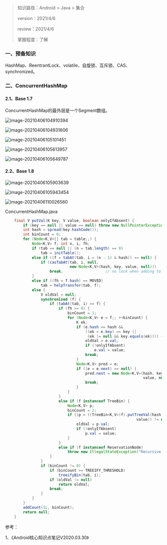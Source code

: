 > 知识路径：Android > Java > 集合
>
> version：2021/4/6
>
> review：2021/4/6
>
> 掌握程度：了解



### 一、预备知识

HashMap、ReentrantLock、volatile、自旋锁、互斥锁、CAS、synchronized。

### 二、ConcurrentHashMap

#### 2.1、Base 1.7

ConcurrentHashMap的最外层是一个Segment数组。

![image-20210406104910394](C:\Users\NJCS\AppData\Roaming\Typora\typora-user-images\image-20210406104910394.png)

![image-20210406104931606](C:\Users\NJCS\AppData\Roaming\Typora\typora-user-images\image-20210406104931606.png)

![image-20210406105101451](C:\Users\NJCS\AppData\Roaming\Typora\typora-user-images\image-20210406105101451.png)

![image-20210406105613957](C:\Users\NJCS\AppData\Roaming\Typora\typora-user-images\image-20210406105613957.png)

![image-20210406105649787](C:\Users\NJCS\AppData\Roaming\Typora\typora-user-images\image-20210406105649787.png)



#### 2.2、Base 1.8

![image-20210406105903639](C:\Users\NJCS\AppData\Roaming\Typora\typora-user-images\image-20210406105903639.png)

![image-20210406105943454](C:\Users\NJCS\AppData\Roaming\Typora\typora-user-images\image-20210406105943454.png)

![image-20210406110026560](C:\Users\NJCS\AppData\Roaming\Typora\typora-user-images\image-20210406110026560.png)

ConcurrentHashMap.java

```java
    final V putVal(K key, V value, boolean onlyIfAbsent) {
        if (key == null || value == null) throw new NullPointerException();
        int hash = spread(key.hashCode());
        int binCount = 0;
        for (Node<K,V>[] tab = table;;) {
            Node<K,V> f; int n, i, fh;
            if (tab == null || (n = tab.length) == 0)
                tab = initTable();
            else if ((f = tabAt(tab, i = (n - 1) & hash)) == null) {
                if (casTabAt(tab, i, null,
                             new Node<K,V>(hash, key, value, null)))
                    break;                   // no lock when adding to empty bin
            }
            else if ((fh = f.hash) == MOVED)
                tab = helpTransfer(tab, f);
            else {
                V oldVal = null;
                synchronized (f) {
                    if (tabAt(tab, i) == f) {
                        if (fh >= 0) {
                            binCount = 1;
                            for (Node<K,V> e = f;; ++binCount) {
                                K ek;
                                if (e.hash == hash &&
                                    ((ek = e.key) == key ||
                                     (ek != null && key.equals(ek)))) {
                                    oldVal = e.val;
                                    if (!onlyIfAbsent)
                                        e.val = value;
                                    break;
                                }
                                Node<K,V> pred = e;
                                if ((e = e.next) == null) {
                                    pred.next = new Node<K,V>(hash, key,
                                                              value, null);
                                    break;
                                }
                            }
                        }
                        else if (f instanceof TreeBin) {
                            Node<K,V> p;
                            binCount = 2;
                            if ((p = ((TreeBin<K,V>)f).putTreeVal(hash, key,
                                                           value)) != null) {
                                oldVal = p.val;
                                if (!onlyIfAbsent)
                                    p.val = value;
                            }
                        }
                        else if (f instanceof ReservationNode)
                            throw new IllegalStateException("Recursive update");
                    }
                }
                if (binCount != 0) {
                    if (binCount >= TREEIFY_THRESHOLD)
                        treeifyBin(tab, i);
                    if (oldVal != null)
                        return oldVal;
                    break;
                }
            }
        }
        addCount(1L, binCount);
        return null;
    }
```





参考：

1、《Android核心知识点笔记V2020.03.30》